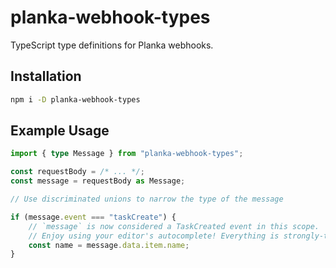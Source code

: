 # **planka-webhook-types**

TypeScript type definitions for Planka webhooks.

## Installation

```sh
npm i -D planka-webhook-types
```

## Example Usage

```ts
import { type Message } from "planka-webhook-types";

const requestBody = /* ... */;
const message = requestBody as Message;

// Use discriminated unions to narrow the type of the message

if (message.event === "taskCreate") {
    // `message` is now considered a TaskCreated event in this scope.
    // Enjoy using your editor's autocomplete! Everything is strongly-typed.
    const name = message.data.item.name;
}
```

